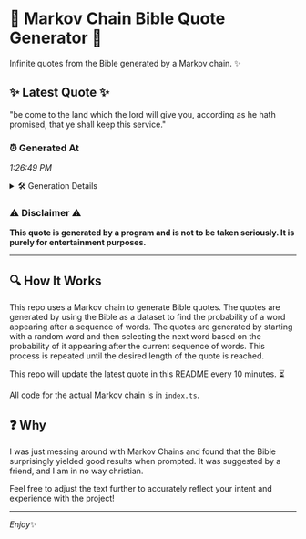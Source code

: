 # 📖 Markov Chain Bible Quote Generator 📖

Infinite quotes from the Bible generated by a Markov chain. ✨

## ✨ Latest Quote ✨
"be come to the land which the lord will give you, according as he hath promised, that ye shall keep this service."

### ⏰ Generated At
*1:26:49 PM*

<details>
    <summary>🛠️ Generation Details</summary>
    <p>
        <strong>🌱 Seed:</strong> be<br>
        <strong>🔄 Iterations:</strong> 21<br>
        <strong>📜 Context History:</strong><br>[ be ]: come<br>[ be, come ]: to<br>[ be, come, to ]: the<br>[ be, come, to, the ]: land<br>[ be, come, to, the, land ]: which<br>[ be, come, to, the, land, which ]: the<br>[ come, to, the, land, which, the ]: lord<br>[ to, the, land, which, the, lord ]: will<br>[ the, land, which, the, lord, will ]: give<br>[ land, which, the, lord, will, give ]: you,<br>[ which, the, lord, will, give, you, ]: according<br>[ the, lord, will, give, you,, according ]: as<br>[ lord, will, give, you,, according, as ]: he<br>[ will, give, you,, according, as, he ]: hath<br>[ give, you,, according, as, he, hath ]: promised,<br>[ you,, according, as, he, hath, promised, ]: that<br>[ according, as, he, hath, promised,, that ]: ye<br>[ as, he, hath, promised,, that, ye ]: shall<br>[ he, hath, promised,, that, ye, shall ]: keep<br>[ hath, promised,, that, ye, shall, keep ]: this<br>[ promised,, that, ye, shall, keep, this ]: service.<br>
    </p>
</details>

### ⚠️ Disclaimer ⚠️
**This quote is generated by a program and is not to be taken seriously. It is purely for entertainment purposes.**

---

## 🔍 How It Works

This repo uses a Markov chain to generate Bible quotes. The quotes are generated by using the Bible as a dataset to find the probability of a word appearing after a sequence of words. The quotes are generated by starting with a random word and then selecting the next word based on the probability of it appearing after the current sequence of words. This process is repeated until the desired length of the quote is reached.

This repo will update the latest quote in this README every 10 minutes. ⏳

All code for the actual Markov chain is in `index.ts`.

## ❓ Why

I was just messing around with Markov Chains and found that the Bible surprisingly yielded good results when prompted. 
It was suggested by a friend, and I am in no way christian.

Feel free to adjust the text further to accurately reflect your intent and experience with the project!

---

*Enjoy*✨
